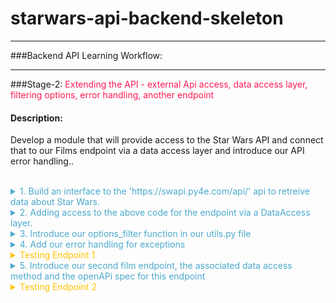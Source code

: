 
# starwars-api-backend-skeleton

---

###Backend API Learning Workflow:

---
###Stage-2:
<span style="color: #FF1B55FF">Extending the API - external Api access, data access layer, filtering options, error handling, another endpoint</span>

#### Description: 
Develop a module that will provide access to the Star Wars API and connect that to our Films endpoint via a data access layer and introduce our API error handling..
<br/><br/>
<details>
<summary style="color: #4ba9cc">1. Build an interface to the 'https://swapi.py4e.com/api/' api to retreive data about Star Wars.</summary>

   For this module we shall build a class, a star wars object that provides us access to an external source of Star Wars data.
   <br/><br/>
   Copy the code below into the starwars.py file.

```python
      # -*- coding: utf-8 -*-

# ------------------------------------------------
#    External imports
# ------------------------------------------------

import asyncio
import aiohttp
import requests

# ------------------------------------------------
#    Python Imports
# ------------------------------------------------

# ------------------------------------------------
#     Module Imports
# ------------------------------------------------
from errors.v1.handlers import ApiError

# ------------------------------------------------
#    Script Wide Variables
# ------------------------------------------------
URL = 'https://swapi.py4e.com/api/'


# ------------------------------------------------
#          CLASSES START HERE
# ------------------------------------------------


class StarWars(object):
    """
        Star Wars object
        Facilitates Async Calls to the swapi api for retrieval of star wars data.
        All methods are static helper functions with the exception of request_data.
        The request_data function is used to retrieve star wars data and called via api
        StarWars class object instance.
    """

    def __init__(self, **kwargs):

        # Variables used for each instance of the class.
        self.swars_data = []
  ```
   
   Above you can see that we have a class called StarWars and an __init__ method. This method is used to 
   add any variables to all new star wars objects.
    <br/><br/>
   Here you can see that we set the object variable swars_data to an empty list. We will see how this is used later.


   Look at the 'External Imports' near the top of the page.

```python
import asyncio
import aiohttp
import requests
```

In this module we shall use two types of methods to send requests. Let's look at them in order of least complexity.
<br/>
   1. A synchronous request via the third import in the list - the package requests.
   <br/><br/>
   requests is a well known python package that handles requests to any reachable service.
   When your code makes a synchronous request it does not return until it receives the response blocking any further processing, i.e. you have to wait for the response before continuing.
   <br/><br/>
   We will use this kind of request when we require a single record from the Star Wars API.
   <br/><br/>
   
   ####A synchronous Request
    
   ![](images/syncio-requests.drawio.png)
   
  <br/>

2. Asynchronous requests via the packages asyncio and aiohttp.
      <br/><br/>
      We use asyncio along with aiohttp to create a set of input output tasks, i.e. in this case calls to the Star Wars APi and handle the responses via a function assigned to each call. 
      This is not the same as a promise in Javascript. We'll get to the details of how this works when we include the code shortly. In the meantime have a look at the following diagram to get a feel for we're going to do.
      <br/><br/>
      ####An asynchronous Request
      
      ![](images//async-request.drawio.png)
       <br/><br/>
      As you can see from the diagram above, using an asyncio client session and aiohttp there is a connection pool that
      enables multiple requests to be sent simultaneously in any order to our Star Wars API.
      <br/><br/>
      Each call/task is configured with a handler/method a url for the actual address of the call and any arguments we 
      wish to send with the call. 
      <br/><br/>
      When we have added all our calls to the call list we then run the asyncio module and call asyncio gather with the calls
      list as a parameter. asyncio.gather will fire off all the calls which in turn call the handler/method that makes
      the calls. In that method handler, as we shall see in the code we use an 'await' keyword on the request. This tells the handler to
      stop processing the code in the handler at that point and allow the other code outside of it to be processed, which in this case means
      that the same method handler can be called again for the other requests. Each time releasing after the 'await'.
      <br/><br/>
      When each request receives a response, the asyncio knows to go back to the point in the code directly after the await. This happens for each and every call.
      <br/><br/>
      Now let's look at the code for both the synchronous and asynchronous calls made above.
      <br/><br/>
   
```python
async def fetch_json(self, session: aiohttp.ClientSession(), url: str, **kwargs):
      """
         Async function to make multiple api calls and fetch json data for each call
         Adding the data when received to the self.swars_data list
      """
      print(f"Requesting {url}")
      resp = await session.request('GET', url=url, **kwargs)
      if resp.status == 200:
          data = await resp.json(content_type=None)
          print(f"Received data for {url}")
          # Put the results data on the end of the list
          self.swars_data.extend(data['results'])
      else:
          error = f"url {url}"
          raise ApiError(message=error, status_code=resp.status)

async def api_query(self, urls, **kwargs):
      """
         Set up an async task for each url in urls and call the urls asynchronously.
         Asyncio sets up a client connection to handle all the calls to the swapi api.
         Calls fetch_json after each task/url call gets a response
      """
      # Single client session for all the api calls. We use an open HTTP connection for simplicity here. The
      # data is open source...
      client = aiohttp.ClientSession(connector=aiohttp.TCPConnector(ssl=False))

      async with client as session:
          # Create fetch tasks from the urls
          tasks = []

          for url in urls:
              tasks.append(self.fetch_json(session=session, url=url, **kwargs))

          # waits for asyncio.gather() to be completed, required because we want to sort when all data has arrived
          await asyncio.gather(*tasks, return_exceptions=True)
          # This has no effect - because we are using a with statement that will automatically close the session
          # await session.close() 

def request_data_async(self, query, batch_size=None, max_items=None):
    """
        This method formats n number of urls with the parameter 'query'
    
    param: query - the api query parameter i.e. films or people
    param: max_items: The maximum number of items to fetch
    params: batch_size: The maximum items returned across all batches/api calls
    """
    # Create the initial url
    urls = []
    urls_append = urls.append
    
    if max_items and batch_size and max_items > batch_size:
        for i in range(1, round(max_items / batch_size) + 1):
            urls_append(f"{URL}{query}/?page={i}")
    else:
        urls.append(f"{URL}{query}/")
    
    # Call the api query function
    asyncio.run(self.api_query(urls)) 

def request_data_sync(self, query):
    """
        Request and wait for our data to return
        In this method we are using the requests package to make a simple synchronous API call
        The code is blocked until the response is received.
    :param query: Contains query parameters for the request
    :return:
    """
    status = ""
    
    try:
        # Format the url from the main swapi url plus the query/queries
        url = f"{URL}{query}/"
        # make the request
        r = requests.get(url=url)
        # Raise the status to make sure it was successful. If it is not the below exception will occur
        status = r.status_code
        r.raise_for_status()
    
        # We have success - let's return the data
        # extracting data in json format
        self.swars_data = r.json()
    
    except requests.ConnectionError as e:
        msg = "OOPS!! Connection Error. Make sure you are connected to a live Internet connection."
        raise ApiError(message=msg, status_code=status)
    except requests.Timeout as e:
        msg = "OOPS!! Timeout Error"
        raise ApiError(message=msg, status_code=status)
    except requests.HTTPError as e:
        if status == 404:
            msg = "Not Found"
        elif status == 400:
            msg = "Bad Request"
        elif status == 500:
            msg = "Server Error on the Star Wars Api"
        else:
            msg = "Opps Something went wrong!!"
        raise ApiError(message=msg, status_code=status)
    except KeyboardInterrupt:
        msg = "Someone closed the program"
        raise ApiError(message=msg, status_code=status)        
```
   
    <br/>
   Let's walk through the code and map it to the images above.
   <br/><br/>

   1. First let's look at the synchronous method.
   
      ```python
      def request_data_sync(self, query):
      ```

      This is perfectly straight forward. We simply pass in a query parameter such as 'films/1', which tells us we want to 
      retrieve data for the film with ID 1. 
      <br/>
      Next we append this to the Star Wars API url, then make the request using requests. When the response returns we check the status. 
      If it is a 200 (all good), we take the json response data from the response object and assign it to our swars_data variable we declared in the class __init__ method. This
      <br/><br/>
      If it is not ok we raise an exception. The exception message depends on the status. The exception being raised for all errors is the
      an ApiError. We'll get to our error handling shortly. For now, it is enough to know that errors/exceptions are being 
      handled.
   <br/><br/>
   
   2. Let's now explore the more complex asynchronous method.
      
```python
def request_data_async(self, query, batch_size=None, max_items=None):
```
As you can see we pass in three parameters.
<br/><br/>
* The query parameter
* A batch_size parameter - this tells us how many items we would like the Star Wars API to return in a single call.
* A max_items parameter - this tells us how many items in total across all calls we wish to retrieve.


This method builds n urls. Both batch_size and max_items are optional. If they have no value a single url is created by appending the Star Wars url with the query.
Otherewise, a series of urls is created, according to the max_items being divided by the batch_size parameter. For each of these urls we not only append the query but also an extra
query parameter called page, which equates to a number starting at 1 and ending in n+1. 

<br/><br/>
Once our urls have been created we run the asyncio via asyncio.run, passing it a call to our query function which has the urls and any other arguments as parameters.
This function then gets called within the asyncio process.

```python
async def api_query(self, urls, **kwargs):
```

The first thing to notice about our api_query function is that the definition 'def' is preceded by 'async'.
<br/><br/>
When a function is preceded by the keyword 'async' we know that this function is an asynchronous coroutine and will call some process using the 'await' keyword.
The 'await' keyword tells the code to pass back control to the event loop. Therefore, the method api_query is a coroutine that performs a bunch of asynchronous calls.
<br/><br/>
As you can see from the code we assign a bunch of tasks/request calls to a task list using the urls passed in. Each task is assignedd a method that it will call, 
in this case
 
```python
def fetch_json(self, session: aiohttp.ClientSession(), url: str, **kwargs):
```

This method has session, a relevant url and any extra arguments as parameters. Once we call asyncio.gather in our api_query method, passing our task list as a parmeter, 
the 'fetch_json' function will be executed asynchronously until all tasks have been called. So if we have 10 urls to call 'fetch_json' gets called 10 times. So

What happens in fetch_json, simple it makes a request to the url with specified query and arguments using the client session (connection pool).
It uses the 'await' keyword here to release the event loop to fire the next call...When the response comes, it checks the status and if all ok, 
adds the returned json response data to our class object swars_data variable. If there is an error then it handles it by raising an Api Error.
<br/><br/>

Hopefully you have understood what's happening now and are ready to move on, but before you do that copy the last section of code and append it to the starwars.py file.

</details>

<details>
<summary style="color: #4ba9cc">2. Adding access to the above code for the endpoint via a DataAccess layer.</summary>

We now have a gateway to the external Star Wars API data, but we need someway of connecting to that from our endpoint. This is where our data access layer comes into play.
As mentioned in the introduction, we use a data access layer as a means to separate dealing with our data sources. This helps us maintain a robust structure and minimises maintenance, redundancy and refactoring.

Let's look at the film endpoint again. Go to films/v1/endpoints.py and open it, you should see the following code for the endpoint get_film...

```python
def get_film(film_id, **kwargs):
    """
        Fetch a film's entity from its name
    :param film_id: The id of the film to be retrieved
    :return: Film Entity
    :errors:
        ApiError - raises an APIError
    """
    api_response()
```
    We are going to replace the line 'api_response()' with the code block below

```python
film = FilmDacc.film(film_id, kwargs['options'])
return api_response(film)
```

    This is our code for accessing the films data access layer. It is wrapped in a try except block. This allows us to catch any exceptions that occur in the data access layer
    and raise them here as an ApiError.

   The following line of code calls the class (FilmDacc) method (film) and passes the films ID, and any keyword arguments we wish to pass to the method. As can be seen below the keyword arguments are in fact our options.


```python
film = FilmDacc.film(film_id, kwargs['options'])
```
This method, if successful, will return all of the film data for the requested film ID. Before we take a look at the class in our data films access layer we first need to import the FilmDacc object

Under Films Data Access layer introduce the import thus:

```python
from films.v1.data_access import *
```

This uses the '*' notation to indicate state that we shall import everything from the data access layer data_access.py

Open the data_access.py file in the same folder and copy the following code into it.

```python
# -*- coding: utf-8 -*-

# ------------------------------------------------
#    Python Imports
# ------------------------------------------------

# ------------------------------------------------
#    External Imports
# ------------------------------------------------

# ------------------------------------------------
#     Module Imports
# ------------------------------------------------
from starwars import StarWars
from utils import options_filter

# ------------------------------------------------
#     Abstract Character Data Access Layer
# ------------------------------------------------

class FilmDacc(object):
    """
        Abstract Film Data Access Class
    """

    @staticmethod
    def film(film_id, options):
        """
             Retrieve a specific StarWars Film
        :param film_id:
        :param options: The options for filtering what gets returned - See API Specification
        :return: The filtered film data
        """
        starwars = StarWars()
        # Build and request the URL by adding the film_id
        starwars.request_data_sync('films/'+film_id)
        return options_filter(starwars.swars_data, options)[0]
```

Let's examine the code.

Under Module Imports you can see that there are three imported packages, our error handling (we'll get to that afterwards),
the StarWars class we recently created and an options_filter from our utils.py module. Don't worry about that now, again we'll get to that later.
Our focus for the moment is on the StarWars class which provides us a route into the external Star Wars API.
<br/><br/>
Look at the class we have created for our Films data access layer.

Currently, the class has a single staticmethod called film, which has two parameters, the film id and options. The film ID is obviously an ID, the options are a key-value pair object. A python dictionary.
Hopefully you remember your python fundamentals and that a staticmethod is a class method that can be called directly from a class without creating a new object.

To understand our options we need to briefly go back to our openAPI specification for films and look at these options. Look at the specification endpoint below and check the parameters, there you can see the parameter 'options'.


```yaml
# -----------------------------------------------
  # Film paths - REQUESTS
  # -----------------------------------------------

  /films/v1/{film_id}:

    get:
      summary: Retrieve a specific star wars film data set
      tags:
        - Film
      description: >
        
        Errors:

          token-invalid, 401
          authorisation-required, 401
          not-found, 404

      operationId: films.v1.endpoints.get_film
      parameters:
        - name: "film_id"
          description: Films Unique id
          in: path
          required: true
          schema:
            type: string
        - name: "options"
          in: query
          description: Optional Film Data
          required: false
          style: deepObject
          schema:
            $ref: '#/components/schemas/FilmExtras'
      responses:
        '200':
          description: Returns a data object containing a Films data
          content:
            application/json:
              schema:
                $ref: '#/components/schemas/FilmResponse'
```

The parameter 'options' is a deepObject which means it has more than one level and is referenced by the schema FilmExtras.
Unlike our 'film_id' parameter our 'options' parameter is placed in the query of the request and not in the path.

```yaml
# -----------------------------------------------
#  Film Extras REQUEST SCHEMA
# -----------------------------------------------
FilmExtras:
  type: object
  properties:
    characters:
      description: provide film character urls
      type: boolean
    planets:
      description: provide all film planet urls
      type: boolean
    species:
      description: provide all film species urls
      type: boolean
    starships:
      description: provide all film starship urls
      type: boolean
    vehicles:
      description: provide all film vehicle urls
      type: boolean
```

As can be seen FilmExtras is an openAPI schema object containing several properties. Each of those properties is a boolean. It can be true or false. 
Take a quick peak at our API interface to check how this object is represented.

![](.build-1_images/873778c7.png)

The object in question is a simple Json key-value pair object and by default each key has a value set to true. 
We can change the value to false if we do not require the information to be passed back in the response.

Getting back to our data access method called film...

```python
starwars = StarWars()
# Build and request the URL by adding the film_id
starwars.request_data_sync('films/'+film_id)
return options_filter(starwars.swars_data, options)[0]
```

Here's what's happening line by line.

* ####starwars = StarWars()
  We are assigning a new instance of the class StarWars as an object an assigning it to our variable starwars.
  <br/><br/>
* ####starwars.request_data_sync('films/'+film_id)
  We call the object method request_dat_sync with a parameter that encompasses the path for films and an extra path variable which is the film ID.
  <br/><br/>
* ####return options_filter(starwars.swars_data, options)[0]
  This line returns the results of the options_filter function in the utils.py file. It does this by passing in the starwars object variable swars_data.
  We also pass in the options object, so the options filter can test for the options against the data in the response. Notice that at the end of the line and after the function call is closed we have [0].
  This is stating that in the list returned we only require the first item of the list and not the whole list. Why? Well because this is an endpoint that returns a single data item and it seems pointless to send this back as a list.
  We could of course avoid this if we did some tests on the list in the options_filter function and return the item itself and not the list, if indeed the list was made up of a single item.
  This is a choice, we make a decision and run with it. You will come across plenty of similar scenarios during your coding lifetime.


 Summing up so far.

* We have introduced the StarWars class for access to our external Star Wars data source.
* We have introduced the required data access layer class and method to act as the data gateway between our endpoint and the external data source.
* We have modified our endpoint to interface with the data access layer
* We have understood our 'options' object.

</details>

<details>
<summary style="color: #4ba9cc">3. Introduce our options_filter function in our utils.py file</summary>

We already understand what our options_filter function has to do, now let's look at the code and see how it does it.

```python
# -*- coding: utf-8 -*-

# ------------------------------------------------
#    External imports
# ------------------------------------------------

# ------------------------------------------------
#    Python Imports
# ------------------------------------------------

# ------------------------------------------------
#    Module Imports
# ------------------------------------------------



def options_filter(data, options):
    """
        Filters through a list of dictionaries or a single dictionary and removes any data from the options dict that is set to false

    :param data: maybe a list of dicts or a single dict
    :param options: The options to filter on
    :return: Filtered data
    """

    # Define an empty list to hold all our filtered dictionaries
    fl = []

    def filter_options(data_set, options):
        new_dict = {}
        for k, _ in data_set.items():
            # The following line is a dictionary comprehension. It is used to filter optional data specified in the kwargs argument.
            # which is passed into the API by the client request as a Json dictionary of options.
            # The way it works is to filter key-value pairs from the returned film_entity dictionary against the kwargs dictionary.
            # Any key-value pair in the film_entity dictionary that is in the options dictionary of kwargs and set to False should be excluded from the returned data.
            filtered_dict = {k: v for (k, v) in data_set.items() if k not in options or options[k] is True}
            new_dict.update(filtered_dict)
        return new_dict

    if isinstance(data, list):

        for item in data:
            if isinstance(item, dict):
                fd = filter_options(item, options)
                fl.append(fd)
                
    elif isinstance(data, dict):
        
        fd = filter_options(data, options)
        fl.append(fd)
        
    else:
        return data

    return fl


```

The function has two parameters
* data - a python dictionary or list of dictionaries containing the options to filter
* options - the object that contains the key-value pair mapping of data we want to include or not.

Let's go through what's happening step by step.

1. We declare an empty list - fl = [] 
2. We check if our data parameter is a list.
   <br/><br/>
   If it is a list we use an iteration (for loop) to take each object (item) from the data and call the function
   filter_options with the item and the options object. We make sure the item is a dictionary before we pass it. If it is not, we ignore it and continue the loop.
   We'll cover filter_options shortly. If it is a dictionary object we then take the result and append it to the list we declared earlier 'fl'
   The loop concludes when all data items have been through the function filter_options. Our resulting 'fl' list contains all the items with our options applied to them
   <br/><br/>
   If it is not a list make sure it is a dictionary object and pass the object to filter_options along with the options object and append the result to our 'fl' list, which contains a single item filtered using our options object.
   <br/><br/>
   If it is neither a list nor a dictionary then we ignore it and pass back the data as it came.
   <br/><br/>
3. Return 'fl'
   <br/><br/>

    The function filter_options has the task of iterating over the item (data_set) keys and comparing those against keys in the options object which is a dictionary.
    <br/><br/>
    The algorithm works as follows:
    <br/><br/>
   1. Declare a new empty dictionary called new_dict.
   2. Iterate over the items in the data_set and filter them via a dictionary comprehension function as follows
  <br/><br/>
  The dictionary comprehension does the following:
  <br/><br/>
      * Takes each key-value pair from the data_set and checks to see if the same key is in options and is set to True, if it is set to True or the key is not in options the key-value pair are added to the
        variable filtered_dict. 
      * The new_dict variable is then updated with the contents of filtered_dict. 
  <br/><br/>
    The filtered data is returned and forwarded on in the api_response to the client.
   <br/><br/>
  That's it for our options_filter function. Now let's take that code and add it to our utils.py file.
</details>

<details>
<summary style="color: #4ba9cc">4. Add our error handling for exceptions</summary>

As we have seen in the various blocks of code there are numerous exception possibilities. We need to present these exceptions in
a standard manner for both us the developers and the client. 
<br/><br/>
We use one exception declaration in our code:
* ApiError

Let's look at the exception handling in the 'request_data_sync'

```python
def request_data_sync(self, query):
    """
        Request and wait for our data to return
        In this method we are using the requests package to make a simple synchronous API call
        The code is blocked until the response is received.
    :param query: Contains query parameters for the request
    :return:
    """
    status = ""

    try:
        # Format the url from the main swapi url plus the query/queries
        url = f"{URL}{query}/"
        # make the request
        r = requests.get(url=url)
        # Raise the status to make sure it was successful. If it is not the below exception will occur
        status = r.status_code
        r.raise_for_status()

        # We have success - let's return the data
        # extracting data in json format
        self.swars_data = r.json()

    except requests.ConnectionError as e:
        msg = "OOPS!! Connection Error. Make sure you are connected to a live Internet connection."
        raise ApiError(message=msg, status_code=status)
    except requests.Timeout as e:
        msg = "OOPS!! Timeout Error"
        raise ApiError(message=msg, status_code=status)
    except requests.HTTPError as e:
        if status == 404:
            msg = "Not Found"
        elif status == 400:
            msg = "Bad Request"
        elif status == 500:
            msg = "Server Error on the Star Wars Api"
        else:
            msg = "Opps Something went wrong!!"
        raise ApiError(message=msg, status_code=status)
    except KeyboardInterrupt:
        msg = "Someone closed the program"
        raise ApiError(message=msg, status_code=status)
```

As can be seen from the code, the 'requests' package has numerous exceptions itself. We use these to catch the various exceptions that occur when using the 'requests' package.
However, we then raise our own exception ApiError and assign the message and status code to it.

But why have an ApiError as well as the other exceptions. Predominantly two reasons:
 * To set an exception standard at certain points that perform certain logic, i.e. accessing data
 * To tailor the exception message. When using various packages, you get slightly different messages for the same error.
   By tailoring the messages to a standard we don't bombard the client with different messages for the same exception.
 <br/><br/>
When we write an API or other codebase for that matter we may decide on a number of exceptions to standardise on, this makes our life easier as a developer.
However, we do not want to confuse the client with a number of different exceptions. Where those occur in our codebase is not really interesting to a client of the API.
<br/><br/>
So what we do is we define a single exception to use for communicating exceptions to the client. In our case it's our ApiError exception handler,
the ApiError.

<br/><br/>
Coding our exceptions:
<br/><br/>
Before we get into the actual error handling functions which will exist in 'errors/v1/handlers.py', we need to make a couple of changes to the main.py file that
<br/><br/>
Under 'Module Imports' in main.py place the following line of code

```python
from errors.v1 import handlers as error_handlers
```

Then add the following directly under the app.add.api function call. Placing a new line inbetween 

```python
app.app.register_blueprint(error_handlers.error_handlers)
```

What the above line does is add a Flask blueprint registration. Blueprints are typically used to modularise a Flask application. But in this instance we are using it to 
add our error handling functions as a module. 
<br/>

There are several ways to handle exceptions in Flask, some simpler than others. The reason we are using a blueprint is so that we can
place all of our error code in a separate file and not in our main.py. Again, this provides clarity to our code structure, we know where things are.

The following error handling code shows how this is done.

```python
# -*- coding: utf-8 -*-

# ------------------------------
#  External Imports
# ------------------------------
from flask import Blueprint
from flask import jsonify

# ------------------------------
#  Python Imports
# ------------------------------
import logging

# ------------------------------
#  Module Imports
# ------------------------------


# ------------------------------
#  Flask Blueprint Declaration
# ------------------------------
error_handlers = Blueprint('error_handlers', __name__)


# ------------------------------
#  Error Classes
# ------------------------------

class ApiError(Exception):
    """
        Parent Error Class - inherits default Exception
    :param: Exception - The raised exception
    """
    def __init__(self, message='There was an error', status_code=500, payload=None):
        """
        Class
        :param message: String
        :param status_code: Integer
        :param payload: Dict
        """
        Exception.__init__(self)
        self.message = message

        if status_code is not None:
            self.status_code = status_code
        self.payload = payload
        super(ApiError, self).__init__(message, status_code, payload)

    def to_dict(self):
        """
            Convert payload to a dictionary and add the message
        :return:
        """
        rv = dict(self.payload or ())
        rv['message'] = self.message
        rv['status'] = "error"
        return rv


@error_handlers.app_errorhandler(ApiError)
def handle_api_error(error):
    """
        Handles and logs the ApiError
    :param error: The actual error
    :return: error response
    """
    response = jsonify(error.to_dict())
    response.status_code = error.status_code
    logging.error(str(response.json['message']))
    return response

```
As you can see we are importing our error handling blueprint that was registered in our main.py file.

```python
# ------------------------------
#  Flask Blueprint Declaration
# ------------------------------
error_handlers = Blueprint('error_handlers', __name__)
```
Our custom exception class is then defined.
* ApiError

ApiError inherits from the default python exception class 'Exception'.

The ApiError class takes upto three parameters, if none of these parameters are defined in the call, i.e. ApiError(), Then
they are defined inline in the function head.


The last function in the code above called handle_api_error is decorated with our registered blueprint error_handler which calls the function
app_errorhandler with the parameter of our class error, in this case APiError.
<br/><br/>
What this does is:
<br/>

* Take an instance of a raised ApiError (class object) and passes it to the function as the parameter 'error'.
* Assigns a jsonified version of the arguments of the error via the class method 'to_dict', in this case, message, status and payload if it exists, to the variable 'response'
* Adds the status to the response - so the client can retrieve it separately, but this is not strictly necessary as a call to the api that results in an error will
  receive the status code back from whatever method they are using to access the api.
* Logs the error message (converting it to a string) - helps us developers out.
* Returns the response

Copy the above code to the error handler at errors/v1/handlers.py

That's it our error handling is now in place. 

</details>

<details>
<summary style="color: #ffc300">Testing Endpoint 1</summary>

Let's test our code now. Run the main.py app again

* Copy 'http://127.0.0.1:5003/ui' into the browser
* Click on the Film endpoint
* Click on 'Try it out'
* Stick a 1 into the filed that says 'Film_id'
* Click the blue execute bar 

Hey Presto you should see the following responses:

![](images/film-endpoint-one-success.png)

Great stuff! We have our first API endpoint running successfully. We have retrieved the complete data set of the Star Wars Movie 'A New Hope' from an external data source.

###Exercise

Try setting some of the options to false and get different films up, by changing the id. Hint there are 7 films.

</details>

<details>

<summary style="color: #4ba9cc">5. Introduce our second film endpoint, the associated data access method and the openAPi spec for this endpoint</summary>

Whoa! We are nearly there, but not quite.

Let's top it all off by adding a second films endpoint.

Our second films endpoint will retrieve all the films from the Star Wars series. 1 through 7.

Check out he code:

```python
def get_films(**kwargs):
    """
        Fetch all the films via pagination. If there is a cursor then fetch the next batch of films

    :param kwargs: dictionary object containing keyword arguments
    :return: List of Film Entities and total film count
    :errors:
    """

    films, count = FilmDacc.films(kwargs['options'])

    if films:
        return api_response({
            'results': films,
            'count': count
        })
    else:
        raise ApiError('films-not-found', status_code=404)
```

'get_films' is exactly what is says on the label. The differences between this and the 'get_film' endpoint are:
* It calls the FilmData access method 'films' instead of 'film'
* it returns a list of film objects
* it returns a count representing the number of films retrieved.

Copy and append the code above to the films/v1/endpoints.py 

The data access method 'films' is up next, let's take a look...

```python
@staticmethod
def films(options):
    """
         Retrieve StarWars Films

    :param options:The options for filtering what gets returned - See API Specification
    :return: The filtered films data
    """
    starwars = StarWars()
    starwars.request_data_async('films')
    films = options_filter(starwars.swars_data, options)
    return films, len(films)

```

* instantiate the starwars object
* call the starwars object method request_data_async, passing in the query 'films'
* filter the result with our options and return
* return the list of film objects and the length of the list, which represents the number of films, i.e. the count.

copy and append this code to the films/v1/data_access.py file

Finally, let's grab our openAPI specification for this endpoint.

```yaml
/films/v1/:

    get:
      summary: Retrieve a list of star wars films - Requires login.
      tags:
        - Films
      description: >

        Required Headers:

            Authorization request header

              Bearer Valid Admin Access Token

        Errors:

            token-invalid, 401
            authorisation-required, 401
            not-found, 404

      operationId: films.v1.endpoints.get_films
      parameters:
        - name: "options"
          in: query
          description: Optional Film Data
          required: false
          style: deepObject
          schema:
            $ref: '#/components/schemas/FilmExtras'

      responses:
        '200':
          description: Returns a data object containing a list of Film entities
          content:
            application/json:
              schema:
                $ref: '#/components/schemas/FilmListResponse'
```
Copy and place the above specification and append it directly below the first endpoint specification iin your openapi.yaml file.

next is the openapi schema for returning more than one film. It's called FilmListResponse

```yaml
FilmListResponse:
  properties:
    results:
      type: array
      items:
        $ref: '#/components/schemas/FilmResponse'
    count:
      description: total number of films returned
      type: object
```

This takes an array/list of file objects as per the schema 'FilmResponse'

Copy this schema and place it in the openapi.yaml file directly after 'FilmResponse'

Great we are all set, but before we test this second endpoint take a while to study the three components we have just added. 
Make sure you understand what is happening, and be sure to refresh yourself with the 'request_data_async' method in the starwars class.

Once you are confident you understand, move on to the next 'Testing' the second endpoint below

</details>

<details>
<summary style="color: #ffc300">Testing Endpoint 2</summary>

* Run the main app again
* Copy the url remembering to add the '/ui' to it.
* Go to the second films endpoint,  just below the first one, and click 'Try it out'
* Click the blue execute button and wait for the results.

You should see the following:

![](images/film-endpoint-two-success.png)

We have an http 200 response with data containing 7 films in total.

Great Stuff! 

###**Now take a while to look at all the files you have added code to and make sure you understand what's happening.** 

###**It's important for the next part of the training where you will be expected to go it alone**.

</details>
